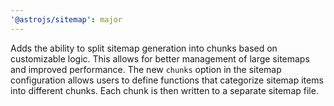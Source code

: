 ```yaml
---
'@astrojs/sitemap': major
---
```


Adds the ability to split sitemap generation into chunks based on customizable logic. This allows for better management of large sitemaps and improved performance. The new `chunks` option in the sitemap configuration allows users to define functions that categorize sitemap items into different chunks. Each chunk is then written to a separate sitemap file. 
